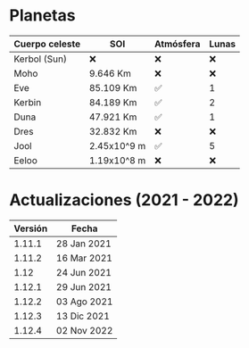 # Planetas

| Cuerpo celeste | SOI | Atmósfera | Lunas |
|----------------|-----|-----------|-------|
| Kerbol (Sun)   | :x: | :x:       | :x:   |
| Moho           | 9.646 Km   |:x: | :x:   |
| Eve            | 85.109 Km  | ✅ | 1    |
| Kerbin         | 84.189 Km  | ✅ | 2    |
| Duna           | 47.921 Km  | ✅ | 1    |
| Dres           | 32.832 Km  | :x:| :x:   |
| Jool           | 2.45x10^9 m| ✅ | 5    |
| Eeloo          | 1.19x10^8 m| :x:| :x:   |

# Actualizaciones (2021 - 2022)

| Versión | Fecha |
|---------|-------|
| 1.11.1  | 28 Jan 2021 |
| 1.11.2  | 16 Mar 2021 |
| 1.12    | 24 Jun 2021 |
| 1.12.1  | 29 Jun 2021 |
| 1.12.2  | 03 Ago 2021 |
| 1.12.3  | 13 Dic 2021 |
| 1.12.4  | 02 Nov 2022 |
